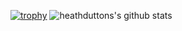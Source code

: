 [![trophy](https://github-profile-trophy.vercel.app/?username=heathdutton)](https://github.com/ryo-ma/github-profile-trophy)
![heathduttons's github stats](https://github-readme-stats.vercel.app/api?username=heathdutton)
<!-- ![visitors](https://visitor-badge.glitch.me/badge?page_id=page.id) -->
